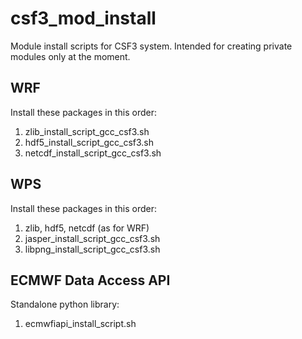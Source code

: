 # csf3_mod_install
Module install scripts for CSF3 system. Intended for creating private modules only at the moment.

## WRF

Install these packages in this order:
1) zlib_install_script_gcc_csf3.sh
2) hdf5_install_script_gcc_csf3.sh
3) netcdf_install_script_gcc_csf3.sh

## WPS

Install these packages in this order:
1) zlib, hdf5, netcdf (as for WRF)
2) jasper_install_script_gcc_csf3.sh
3) libpng_install_script_gcc_csf3.sh

## ECMWF Data Access API

Standalone python library:
1) ecmwfiapi_install_script.sh
